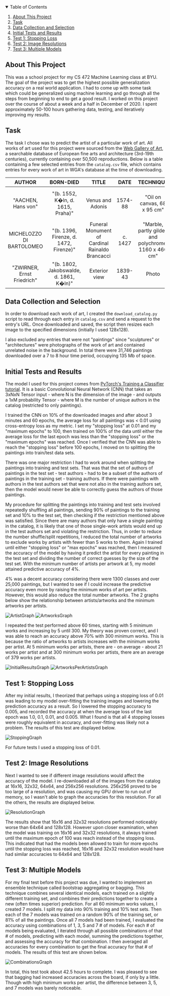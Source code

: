 <!-- TABLE OF CONTENTS -->
<details open="open">
  <summary>Table of Contents</summary>
  <ol>
    <li><a href="#usage">About This Project</a></li>
    <li><a href="#roadmap">Task</a></li>
    <li><a href="#contributing">Data Collection and Selection</a></li>
    <li><a href="#license">Initial Tests and Results</a></li>
    <li><a href="#contact">Test 1: Stopping Loss</a></li>
    <li><a href="#acknowledgements">Test 2: Image Resolutions</a></li>
    <li><a href="#acknowledgements">Test 3: Multiple Models</a></li>
  </ol>
</details>

<!-- ABOUT THIS PROJECT -->
## About This Project

This was a school project for my CS 472 Machine Learning class at BYU. The goal of the project was to get the highest possible generalization accuracy on a real world application. I had to come up with some task which could be generalized using machine learning and go through all the steps from beginning to end to get a good result. I worked on this project over the course of about a week and a half in December of 2020. I spent approximately 50-100 hours gathering data, testing, and iteratively improving my results.

<!-- TASK -->
## Task

The task I chose was to predict the artist of a particular work of art. All works of art used for this project were sourced from the [Web Gallery of Art](https://www.wga.hu/), a searchable database of European fine arts and architecture (3rd-19th centuries), currently containing over 50,500 reproductions. Below is a table containing a few selected entries from the `catalog.csv` file, which contains entries for every work of art in WGA's database at the time of downloading.

|AUTHOR|BORN-DIED|TITLE|DATE|TECHNIQUE|LOCATION|URL|FORM|TYPE|SCHOOL|TIMEFRAME|
|:----:|:----:|:----:|:----:|:----:|:----:|:----:|:----:|:----:|:----:|:----:|
|"AACHEN, Hans von"|"(b. 1552, K�ln, d. 1615, Praha)"|Venus and Adonis|1574-88|"Oil on canvas, 68 x 95 cm"|"Fogg Art Museum, Harvard University, Cambridge"|https://www.wga.hu/html/a/aachen/adonis.html|painting|mythological|German|1601-1650|
|MICHELOZZO DI BARTOLOMEO|"(b. 1396, Firenze, d. 1472, Firenze)"|Funeral Monument of Cardinal Rainaldo Brancacci|c. 1427|"Marble, partly gilded and polychrome, 1160 x 460 cm"|"Sant'Angelo a Nilo, Naples"|https://www.wga.hu/html/m/micheloz/2/brancacc.html|sculpture|religious|Italian|1401-1450|
|"ZWIRNER, Ernst Friedrich"|"(b. 1802, Jakobswalde, d. 1861, K�ln)"|Exterior view|1839-43|Photo|"St. Apollinaris, Remagen"|https://www.wga.hu/html/z/zwirner/remagen.html|architecture|other|German|1801-1850|

<!-- DATA -->
## Data Collection and Selection

In order to download each work of art, I created the `download_catalog.py` script to read through each entry in `catalog.csv` and send a request to the entry's URL. Once downloaded and saved, the script then resizes each image to the specified dimensions (initially I used 128x128). 

I also excluded any entries that were not "paintings" since "sculptures" or "architectures" were photographs of the work of art and contained unrelated noise in the background. In total there were 31,746 paintings downloaded over a 7 to 8 hour time period, occupying 135 Mb of space.

<!-- INITIAL -->
## Initial Tests and Results

The model I used for this project comes from [PyTorch's Training a Classifier tutorial](https://pytorch.org/tutorials/beginner/blitz/cifar10_tutorial.html). It is a basic Convolutional Neural Network (CNN) that takes an 3xNxN Tensor input - where N is the dimension of the image - and outputs a 1xM probability Tensor - where M is the number of unique authors in the catalog (restricted to only paintings).

I trained the CNN on 10% of the downloaded images and after about 3 minutes and 60 epochs, the average loss for all paintings was < 0.01 using cross-entropy loss as my metric. I set my "stopping loss" at 0.01 and my "maximum epochs" to 100, then trained on 100% of the data until either the average loss for the last epoch was less than the "stopping loss" or the "maximum epochs" was reached. Once I verified that the CNN was able to reach the "stopping loss" before 100 epochs, I moved on to splitting the paintings into train/test data sets.

There was one major restriction I had to work around when splitting the paintings into training and test sets. That was that the set of authors of paintings in the test set - test authors - had to be a subset of the authors of paintings in the training set - training authors. If there were paintings with authors in the test authors set that were not also in the training authors set, then the model would never be able to correctly guess the authors of those paintings.

My procedure for splitting the paintings into training and test sets involved repeatedly shuffling all paintings, sending 90% of paintings to the training set and 10% to the test set, then checking if the restriction mentioned above was satisfied. Since there are many authors that only have a single painting in the catalog, it is likely that one of those single-work artists would end up in the test authors set and violating the restriction. Thus, in order to reduce the number shuffle/split repetitions, I reduced the total number of artworks to exclude works by artists with fewer than 5 works to them. Again I trained until either "stopping loss" or "max epochs" was reached, then I measured the accuracy of the model by having it predict the artist for every painting in the test set and dividing the number of correct guesses by the size of the test set. With the minimum number of artists per artwork at 5, my model attained predictive accuracy of 4%.

4% was a decent accuracy considering there were 1300 classes and over 25,000 paintings, but I wanted to see if I could increase the predictive accuracy even more by raising the minimum works of art per artists. However, this would also reduce the total number artworks. The 2 graphs below show the relationship between artists/artworks and the minimum artworks per artists.

![ArtistGraph](graphs/Artists.png)
![ArtworksGraph](graphs/Artworks.png)

I repeated the test performed above 60 times, starting with 5 minimum works and increasing by 5 until 300. My theory was proven correct, and I was able to reach an accuracy above 70% with 300 minimum works. This is because the ratio of artworks to artists increases with the minimum works per artist. At 5 minimum works per artists, there are - on average - about 21 works per artist and at 300 minimum works per artists, there are an average of 379 works per artists. 

![InitialResultsGraph](graphs/initial_results.png)
![ArtworksPerArtistsGraph](graphs/Artworks-Artists.png)

<!-- Test1 -->
## Test 1: Stopping Loss

After my initial results, I theorized that perhaps using a stopping loss of 0.01 was leading to my model over-fitting the training images and lowering the prediction accuracy as a result. So I lowered the stopping accuracy to 0.005, and recorded the accuracy at when the average loss of the last epoch was 1.0, 0.1, 0.01, and 0.005. What I found is that all 4 stopping losses were roughly equivalent in accuracy, and over-fitting was likely not a problem. The results of this test are displayed below.

![StoppingGraph](graphs/stopping_loss.png)

For future tests I used a stopping loss of 0.01.

<!-- Test2 -->
## Test 2: Image Resolutions

Next I wanted to see if different image resolutions would affect the accuracy of the model. I re-downloaded all of the images from the catalog at 16x16, 32x32, 64x64, and 256x256 resolutions. 256x256 proved to be too large of a resolution, and was causing my GPU driver to run out of memory, so I wasn't able to graph the accuracies for this resolution. For all the others, the results are displayed below.

![ResolutionGraph](graphs/resolution_accuracies.png)

The results show that 16x16 and 32x32 resolutions performed noticeably worse than 64x64 and 128x128. However upon closer examination, when the model was training on 16x16 and 32x32 resolutions, it always trained until the maximum epoch of 100 was reach instead of the stopping loss. This indicated that had the models been allowed to train for more epochs until the stopping loss was reached, 16x16 and 32x32 resolution would have had similar accuracies to 64x64 and 128x128.

<!-- Test3 -->
## Test 3: Multiple Models

For my final test before this project was due, I wanted to implement an ensemble technique called bootstrap aggregating or bagging. This technique combines several identical models, each trained on a slightly different training set, and combines their predictions together to create a new (often times superior) prediction. For all 60 minimum works values, I created 7 models. I split my data into 90% training and 10% test sets. Then each of the 7 models was trained on a random 90% of the training set, or 81% of all the paintings. Once all 7 models had been trained, I evaluated the accuracy using combinations of 1, 3, 5 and 7 # of models. For each # of models being evaluated, I iterated through all possible combinations of that # of models, predicting with each model, summing the predictions together, and assessing the accuracy for that combination. I then averaged all accuracies for every combination to get the final accuracy for that # of models. The results of this test are shown below.

![CombinationsGraph](graphs/combination_accuracy.png)

In total, this test took about 42.5 hours to complete. I was pleased to see that bagging had increased accuracies across the board, if only by a little. Though with high minimum works per artist, the difference between 3, 5, and 7 models was barely noticeable.